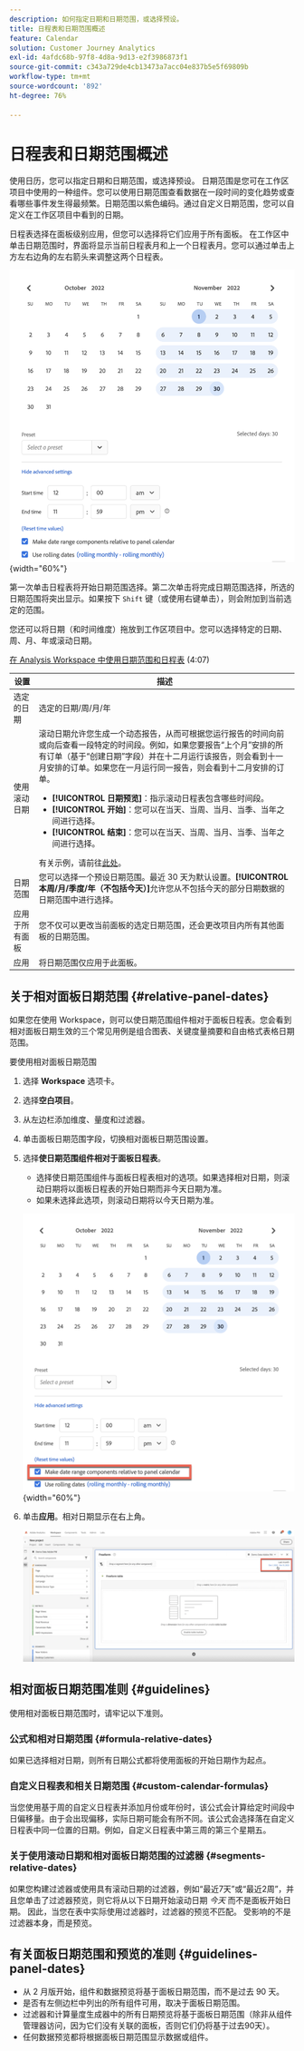 ```yaml
---
description: 如何指定日期和日期范围，或选择预设。
title: 日程表和日期范围概述
feature: Calendar
solution: Customer Journey Analytics
exl-id: 4afdc68b-97f8-4d8a-9d13-e2f3986873f1
source-git-commit: c343a729de4cb13473a7acc04e837b5e5f69809b
workflow-type: tm+mt
source-wordcount: '892'
ht-degree: 76%

---
```


# 日程表和日期范围概述

使用日历，您可以指定日期和日期范围，或选择预设。 日期范围是您可在工作区项目中使用的一种组件。您可以使用日期范围查看数据在一段时间的变化趋势或查看哪些事件发生得最频繁。日期范围以紫色编码。通过自定义日期范围，您可以自定义在工作区项目中看到的日期。

日程表选择在面板级别应用，但您可以选择将它们应用于所有面板。 在工作区中单击日期范围时，界面将显示当前日程表月和上一个日程表月。您可以通过单击上方左右边角的左右箭头来调整这两个日程表。

![该日历显示2022年10月和2022年11月，其中11月1日至30日为选定日期。](assets/aw_calendar2.png){width="60%"}

第一次单击日程表将开始日期范围选择。第二次单击将完成日期范围选择，所选的日期范围将突出显示。如果按下 `Shift` 键（或使用右键单击），则会附加到当前选定的范围。

您还可以将日期（和时间维度）拖放到工作区项目中。您可以选择特定的日期、周、月、年或滚动日期。

[在 Analysis Workspace 中使用日期范围和日程表](https://experienceleague.adobe.com/docs/analytics-learn/tutorials/analysis-workspace/calendar-and-date-ranges/using-dates-in-analysis-workspace.html?lang=zh-Hans) (4:07)

| 设置 | 描述 |
| --- | --- |
| 选定的日期 | 选定的日期/周/月/年 |
| 使用滚动日期 | 滚动日期允许您生成一个动态报告，从而可根据您运行报告的时间向前或向后查看一段特定的时间段。例如，如果您要报告“上个月”安排的所有订单（基于“创建日期”字段）并在十二月运行该报告，则会看到十一月安排的订单。如果您在一月运行同一报告，则会看到十二月安排的订单。<ul><li>**[!UICONTROL 日期预览]**：指示滚动日程表包含哪些时间段。</li><li>**[!UICONTROL 开始]**：您可以在当天、当周、当月、当季、当年之间进行选择。</li><li>**[!UICONTROL 结束]**：您可以在当天、当周、当月、当季、当年之间进行选择。</li></ul>有关示例，请前往[此处](/help/components/date-ranges/custom-date-ranges.md)。 |
| 日期范围 | 您可以选择一个预设日期范围。最近 30 天为默认设置。**[!UICONTROL 本周/月/季度/年（不包括今天）]**&#x200B;允许您从不包括今天的部分日期数据的日期范围中进行选择。 |
| 应用于所有面板 | 您不仅可以更改当前面板的选定日期范围，还会更改项目内所有其他面板的日期范围。 |
| 应用 | 将日期范围仅应用于此面板。 |

## 关于相对面板日期范围 {#relative-panel-dates}

如果您在使用 Workspace，则可以使日期范围组件相对于面板日程表。您会看到相对面板日期生效的三个常见用例是组合图表、关键度量摘要和自由格式表格日期范围。

要使用相对面板日期范围

1. 选择 **Workspace** 选项卡。
1. 选择&#x200B;**空白项目**。
1. 从左边栏添加维度、量度和过滤器。
1. 单击面板日期范围字段，切换相对面板日期范围设置。
1. 选择&#x200B;**使日期范围组件相对于面板日程表**。
   * 选择使日期范围组件与面板日程表相对的选项。如果选择相对日期，则滚动日期将以面板日程表的开始日期而非今天日期为准。
   * 如果未选择此选项，则滚动日期将以今天日期为准。

   ![已选中日期范围组件相对于面板日历的日历](assets/relative-date-selected.png){width="60%"}

1. 单击&#x200B;**应用**。相对日期显示在右上角。

   ![突出显示相对日期并显示“上个月”的自由格式表。 ](assets/relative-date-range1.png)

## 相对面板日期范围准则 {#guidelines}

使用相对面板日期范围时，请牢记以下准则。

### 公式和相对日期范围 {#formula-relative-dates}

如果已选择相对日期，则所有日期公式都将使用面板的开始日期作为起点。

### 自定义日程表和相关日期范围 {#custom-calendar-formulas}

当您使用基于周的自定义日程表并添加月份或年份时，该公式会计算给定时间段中日偏移量。由于会出现偏移，实际日期可能会有所不同。该公式会选择落在自定义日程表中同一位置的日期。例如，自定义日程表中第三周的第三个星期五。

### 关于使用滚动日期和相对面板日期范围的过滤器 {#segments-relative-dates}

如果您构建过滤器或使用具有滚动日期的过滤器，例如“最近7天”或“最近2周”，并且您单击了过滤器预览，则它将从以下日期开始滚动日期 *今天* 而不是面板开始日期。 因此，当您在表中实际使用过滤器时，过滤器的预览不匹配。 受影响的不是过滤器本身，而是预览。

## 有关面板日期范围和预览的准则 {#guidelines-panel-dates}

* 从 2 月版开始，组件和数据预览将基于面板日期范围，而不是过去 90 天。
* 是否有左侧边栏中列出的所有组件可用，取决于面板日期范围。
* 过滤器和计算量度生成器中的所有日期预览将基于面板日期范围（除非从组件管理器访问，因为它们没有关联的面板，否则它们仍将基于过去90天）。
* 任何数据预览都将根据面板日期范围显示数据或组件。